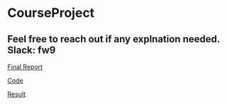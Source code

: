 # CourseProject

## Feel free to reach out if any explnation needed. Slack: fw9

[Final Report](https://github.com/wfcwfcwfcwfc/CourseProject/blob/main//CS%20410%20Course%20Project%20-%20Final.pdf)

[Code](https://github.com/wfcwfcwfcwfc/CourseProject/blob/main/cs410-classification-contest.ipynb)

[Result](https://github.com/wfcwfcwfcwfc/CourseProject/blob/main/cs410-classification-contest-result.txt)
